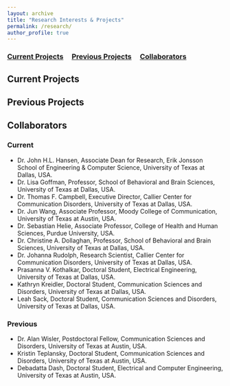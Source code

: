 ```yaml
---
layout: archive
title: "Research Interests & Projects"
permalink: /research/
author_profile: true
---
```




### [Current Projects](#current-projects) &nbsp;&nbsp;&nbsp; [Previous Projects](#previous-projects)  &nbsp;&nbsp;&nbsp; [Collaborators](#collaborators) 

Current Projects
------




Previous Projects
------




Collaborators
------

### Current 

* Dr. John H.L. Hansen, Associate Dean for Research, Erik Jonsson School of Engineering & Computer Science,  University of Texas at Dallas, USA.
* Dr. Lisa Goffman, Professor, School of Behavioral and Brain Sciences,  University of Texas at Dallas, USA.
* Dr. Thomas F. Campbell, Executive Director, Callier Center for Communication Disorders,  University of Texas at Dallas, USA.
* Dr. Jun Wang, Associate Professor, Moody College of Communication, University of Texas at Austin, USA.
* Dr. Sebastian Helie, Associate Professor, College of Health and Human Sciences, Purdue University, USA. 
* Dr. Christine A. Dollaghan, Professor, School of Behavioral and Brain Sciences,  University of Texas at Dallas, USA. 
* Dr. Johanna Rudolph, Research Scientist, Callier Center for Communication Disorders, University of Texas at Dallas, USA. 
* Prasanna V. Kothalkar, Doctoral Student, Electrical Engineering, University of Texas at Dallas, USA.
* Kathryn Kreidler, Doctoral Student, Communication Sciences and Disorders, University of Texas at Dallas, USA.
* Leah Sack, Doctoral Student, Communication Sciences and Disorders, University of Texas at Dallas, USA.

### Previous 
* Dr. Alan Wisler, Postdoctoral Fellow, Communication Sciences and Disorders, University of Texas at Austin, USA.
* Kristin Teplansky, Doctoral Student, Communication Sciences and Disorders, University of Texas at Austin, USA.
* Debadatta Dash, Doctoral Student, Electrical and Computer Engineering, University of Texas at Austin, USA.
